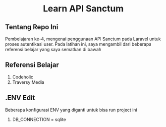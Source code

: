 
<h1 align="center">Learn API Sanctum</h1>

## Tentang Repo Ini
Pembelajaran ke-4, mengenai penggunaan API Sanctum pada Laravel untuk proses autentikasi user. Pada latihan ini, saya mengambil dari beberapa referensi belajar yang saya sematkan di bawah

## Referensi Belajar
1. Codeholic
2. Traversy Media

## .ENV Edit
Beberapa konfigurasi ENV yang diganti untuk bisa run project ini
1. DB_CONNECTION = sqlite